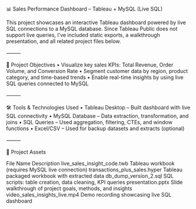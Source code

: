

📊 Sales Performance Dashboard – Tableau + MySQL (Live SQL)

This project showcases an interactive Tableau dashboard powered by live SQL connections to a MySQL database. Since Tableau Public does not support live queries, I’ve included static exports, a walkthrough presentation, and all related project files below.

⸻

🚀 Project Objectives
	•	Visualize key sales KPIs: Total Revenue, Order Volume, and Conversion Rate
	•	Segment customer data by region, product category, and time-based trends
	•	Enable real-time insights by using live SQL queries connected to MySQL

⸻

🛠️ Tools & Technologies Used
	•	Tableau Desktop – Built dashboard with live SQL connectivity
	•	MySQL Database – Data extraction, transformation, and joins
	•	SQL Queries – Used aggregation, filtering, CTEs, and window functions
	•	Excel/CSV – Used for backup datasets and extracts (optional)

⸻

📁 Project Assets

File Name	Description
live_sales_insight_code.twb	Tableau workbook (requires MySQL live connection)
transactions_plus_sales.hyper	Tableau packaged workbook with extracted data
db_dump_version_2.sql	SQL scripts: table creation, data cleaning, KPI queries
presentation.pptx	Slide walkthrough of project goals, methods, and insights
video_sales_insights_live.mp4	Demo recording showcasing live SQL dashboard


